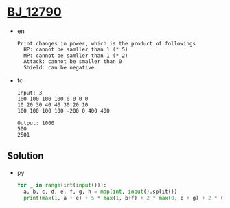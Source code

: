 # [BJ_12790](https://acmicpc.net/problem/12790)

* en

  ```en
  Print changes in power, which is the product of followings
    HP: cannot be samller than 1 (* 5)
    MP: cannot be samller than 1 (* 2)
    Attack: cannot be smaller than 0
    Shield: can be negative
  ```

* tc

  ```tc
  Input: 3
  100 100 100 100 0 0 0 0
  10 20 30 40 40 30 20 10
  100 100 100 100 -200 0 400 400

  Output: 1000
  500
  2501
  ```

## Solution

* py

  ```py
  for _ in range(int(input())):
    a, b, c, d, e, f, g, h = map(int, input().split())
    print(max(1, a + e) + 5 * max(1, b+f) + 2 * max(0, c + g) + 2 * (d + h))
  ```
